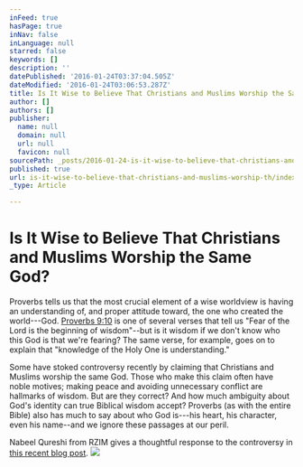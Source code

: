```yaml
---
inFeed: true
hasPage: true
inNav: false
inLanguage: null
starred: false
keywords: []
description: ''
datePublished: '2016-01-24T03:37:04.505Z'
dateModified: '2016-01-24T03:06:53.287Z'
title: Is It Wise to Believe That Christians and Muslims Worship the Same God?
author: []
authors: []
publisher:
  name: null
  domain: null
  url: null
  favicon: null
sourcePath: _posts/2016-01-24-is-it-wise-to-believe-that-christians-and-muslims-worship-th.md
published: true
url: is-it-wise-to-believe-that-christians-and-muslims-worship-th/index.html
_type: Article

---
```

# Is It Wise to Believe That Christians and Muslims Worship the Same God?

Proverbs tells us that the most crucial element of a wise worldview is having an understanding of, and proper attitude toward, the one who created the world---God. [Proverbs 9:10][0] is one of several verses that tell us "Fear of the Lord is the beginning of wisdom"--but is it wisdom if we don't know who this God is that we're fearing? The same verse, for example, goes on to explain that "knowledge of the Holy One is understanding."

Some have stoked controversy recently by claiming that Christians and Muslims worship the same God. Those who make this claim often have noble motives; making peace and avoiding unnecessary conflict are hallmarks of wisdom. But are they correct? And how much ambiguity about God's identity can true Biblical wisdom accept? Proverbs (as with the entire Bible) also has much to say about who God is---his heart, his character, even his name--and we ignore these passages at our peril. 

Nabeel Qureshi from RZIM gives a thoughtful response to the controversy in [this recent blog post][1].
![](https://the-grid-user-content.s3-us-west-2.amazonaws.com/caa7e529-9b4a-4d73-acdd-59dbc822d32c.jpg)

[0]: http://biblehub.com/proverbs/9-10.htm
[1]: http://rzim.org/global-blog/do-muslims-and-christians-worship-the-same-god